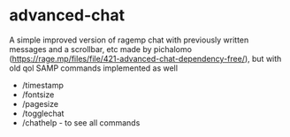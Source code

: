 # advanced-chat
A simple improved version of ragemp chat with previously written messages and a scrollbar, etc made by pichalomo (https://rage.mp/files/file/421-advanced-chat-dependency-free/), but with old qol SAMP commands implemented as well

* /timestamp
* /fontsize
* /pagesize
* /togglechat
* /chathelp - to see all commands
